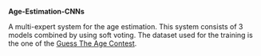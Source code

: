 **Age-Estimation-CNNs** 

A multi-expert system for the age estimation. This system consists of 3 models combined by using soft voting. The dataset used for the training is the one of the [Guess The Age Contest](gta2021.unisa.it).
